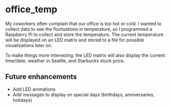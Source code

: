 # office_temp

My coworkers often complain that our office is too hot or cold. I wanted to collect data to see the fluctuations in temperature, so I programmed a Raspberry Pi to collect and store the temperature. The current temperature will be displayed on an LED matrix and stored to a file for possible visualizations later on.

To make things more interesting, the LED matrix will also display the current time/date, weather in Seattle, and Starbucks stock price. 

## Future enhancements
* Add LED animations
* Add messages to display on special days (birthdays, anniversaries, holidays)
